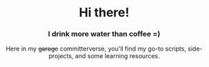 <h1 align="center">Hi there!</h1>
<h3 align="center">I drink more water than coffee =)</h3>

<p align="center">Here in my <s>garage</s> committerverse, you'll find my go-to scripts, side-projects, and some learning resources.</p><br>
